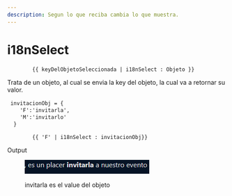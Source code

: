 ```yaml
---
description: Segun lo que reciba cambia lo que muestra.
---
```


# i18nSelect

```
        {{ keyDelObjetoSeleccionada | i18nSelect : Objeto }}
```

Trata de un objeto, al cual se envia la key del objeto, la cual va a retornar su valor.

```
 invitacionObj = {
    'F':'invitarla',
    'M':'invitarlo'
  }
```



```
        {{ 'F' | i18nSelect : invitacionObj}}
```

Output

<figure><img src="../.gitbook/assets/image.png" alt=""><figcaption><p>invitarla es el value del objeto</p></figcaption></figure>

